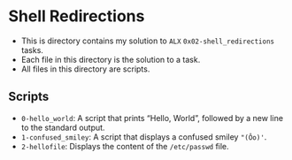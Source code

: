 # Shell Redirections

- This is directory contains my solution to `ALX` `0x02-shell_redirections` tasks.
- Each file in this directory is the solution to a task.
- All files in this directory are scripts.

## Scripts

- `0-hello_world`: A script that prints “Hello, World”, followed by a new line to the standard output.
- `1-confused_smiley`: A script that displays a confused smiley `"(Ôo)'`.
- `2-hellofile`: Displays the content of the `/etc/passwd` file.
